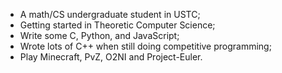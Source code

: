 - A math/CS undergraduate student in USTC;
- Getting started in Theoretic Computer Science;
- Write some C, Python, and JavaScript;
- Wrote lots of C++ when still doing competitive programming;
- Play Minecraft, PvZ, O2NI and Project-Euler.
